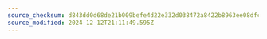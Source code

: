 ```yaml
---
source_checksum: d843dd0d68de21b009befe4d22e332d038472a8422b8963ee08dfc32c578fee9
source_modified: 2024-12-12T21:11:49.595Z
---
```


